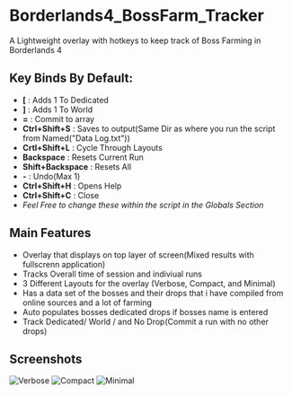 # Borderlands4_BossFarm_Tracker
A Lightweight overlay with hotkeys to keep track of Boss Farming in Borderlands 4

## Key Binds By Default:
  * **[**  :  Adds 1 To Dedicated
  * **]**  :  Adds 1 To World 
  * **=**  :  Commit to array 
  * **Ctrl+Shift+S**  :  Saves to output(Same Dir as where you run the script from Named("Data Log.txt"))
  * **Crtl+Shift+L**  :  Cycle Through Layouts 
  * **Backspace**  :  Resets Current Run 
  * **Shift+Backspace**  :  Resets All 
  * **-**  :  Undo(Max 1) 
  * **Ctrl+Shift+H**  :  Opens Help 
  * **Ctrl+Shift+C**  :  Close
  * _Feel Free to change these within the script in the Globals Section_

## Main Features
  * Overlay that displays on top layer of screen(Mixed results with fullscrenn application)
  * Tracks Overall time of session and indiviual runs
  * 3 Different Layouts for the overlay (Verbose, Compact, and Minimal)
  * Has a data set of the bosses and their drops that i have compiled from online sources and a lot of farming
  * Auto populates bosses dedicated drops if bosses name is entered
  * Track Dedicated/ World / and No Drop(Commit a run with no other drops)

## Screenshots
  ![Verbose](/relative/Screenshots/screenshot_verbose.png)
  ![Compact](/relative/Screenshots/screenshot_compact.png)
  ![Minimal](/relative/Screenshots/screenshot_mininmal.png)